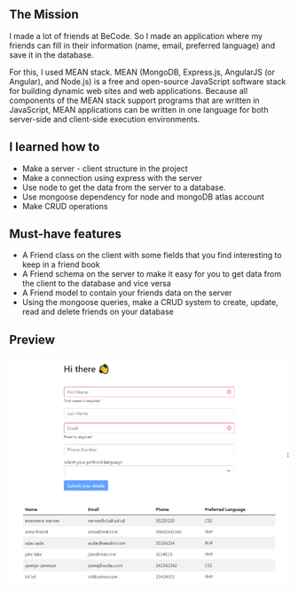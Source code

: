 ## The Mission
I made a lot of friends at BeCode. So I made an application where my friends can fill in their information (name, email, preferred language) and save it in the database.

For this, I used MEAN stack. MEAN (MongoDB, Express.js, AngularJS (or Angular), and Node.js) is a free and open-source JavaScript software stack for building dynamic web sites and web applications. Because all components of the MEAN stack support programs that are written in JavaScript, MEAN applications can be written in one language for both server-side and client-side execution environments.


## I learned how to
- Make a server - client structure in the project
- Make a connection using express with the server
- Use node to get the data from the server to a database. 
- Use mongoose dependency for node and mongoDB atlas account
- Make CRUD operations

## Must-have features

- A Friend class on the client with some fields that you find interesting to keep in a friend book
- A Friend schema on the server to make it easy for you to get data from the client to the database and vice versa
- A Friend model to contain your friends data on the server
- Using the mongoose queries, make a CRUD system to create, update, read and delete friends on your database

## Preview

![Friendbook](/img/friendbook.png)